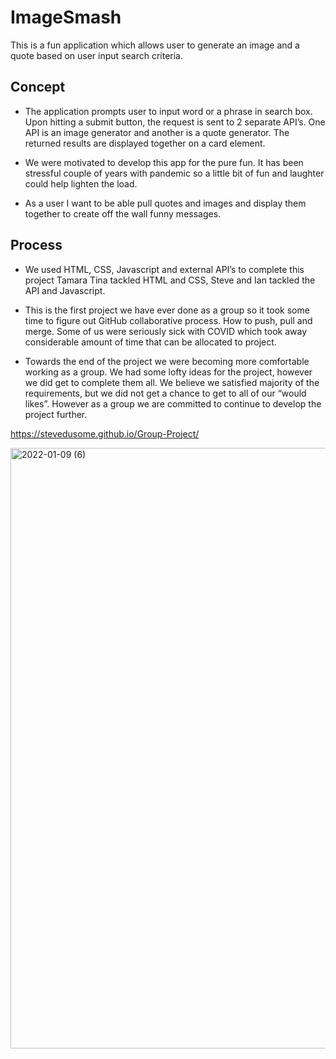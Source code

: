# ImageSmash

This is a fun application which allows user to generate an image and a quote based on user input search criteria.

## Concept

- The application prompts user to input word or a phrase in search box. Upon hitting a submit button, the request is sent to 2 separate API’s. One API is an  image generator and another is a quote generator. The returned results are displayed together on a card element.

- We were motivated to develop this app for the pure fun.  It has been stressful couple of years with pandemic so a little bit of fun and laughter could help lighten the load.

- As a user I want to be able pull quotes and images and display them together to create off the wall funny messages.

## Process

- We used HTML, CSS, Javascript and external API’s to complete this project Tamara Tina tackled HTML and CSS, Steve and Ian tackled the API and Javascript. 

- This is the first project we have ever done as a group so it took some time to figure out GitHub collaborative process.  How to push, pull and merge. Some of us were seriously sick with COVID which took away considerable amount of time that can be allocated to project. 

- Towards the end of the project we were becoming more comfortable working as a group. We had some lofty ideas for the project, however we did get to complete them all.  We believe we satisfied majority of the requirements, but we did not get a chance to get to all of our “would likes”. However as a group we are committed to continue to develop the project further.

https://stevedusome.github.io/Group-Project/

<img width="961" alt="2022-01-09 (6)" src="https://user-images.githubusercontent.com/92942302/148711419-93eee785-aeff-4273-bb63-74b887b0c355.png">
